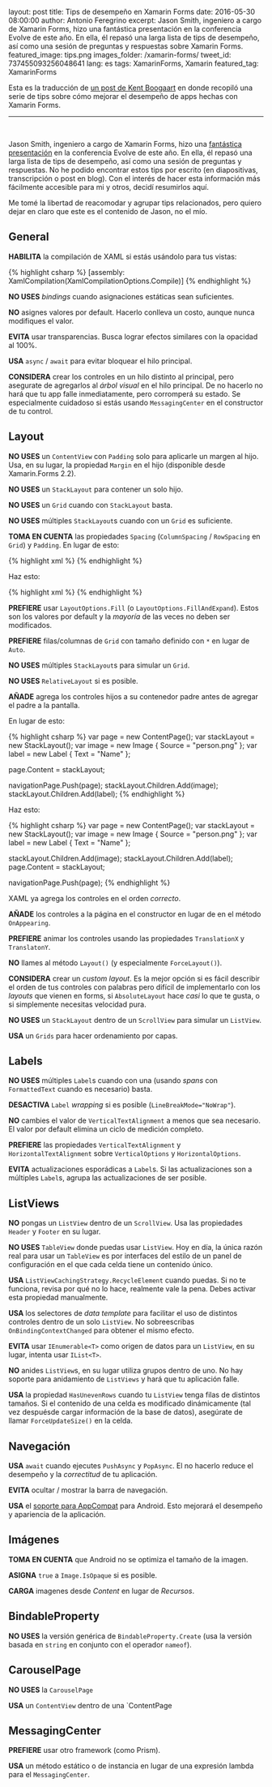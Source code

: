 layout: post
title: Tips de desempeño en Xamarin Forms
date: 2016-05-30 08:00:00
author: Antonio Feregrino
excerpt: Jason Smith, ingeniero a cargo de Xamarin Forms, hizo una fantástica presentación en la conferencia Evolve de este año. En ella, él repasó una larga lista de tips de desempeño, así como una sesión de preguntas y respuestas sobre Xamarin Forms.
featured_image: tips.png
images_folder: /xamarin-forms/
tweet_id: 737455093256048641
lang: es
tags: XamarinForms, Xamarin
featured_tag: XamarinForms

Esta es la traducción de <a href="http://kent-boogaart.com/blog/jason-smith's-xamarin-forms-performance-tips" target="_blank">un post de Kent Boogaart</a> en donde recopiló una serie de tips sobre cómo mejorar el desempeño de apps hechas con Xamarin Forms.

<hr />
<br />

Jason Smith, ingeniero a cargo de Xamarin Forms, hizo una <a href="https://www.youtube.com/watch?v=RZvdql3Ev0E" target="_blank" rel="nofollow">fantástica presentación</a> en la conferencia Evolve de este año. En ella, él repasó una larga lista de tips de desempeño, así como una sesión de preguntas y respuestas. No he podido encontrar estos tips por escrito (en diapositivas, transcripción o post en blog). Con el interés de hacer esta información más fácilmente accesible para mi y otros, decidí resumirlos aquí.

Me tomé la libertad de reacomodar y agrupar tips relacionados, pero quiero dejar en claro que este es el contenido de Jason, no el mío.

## General  
**HABILITA** la compilación de XAML si estás usándolo para tus vistas:

{% highlight csharp %}
[assembly: XamlCompilation(XamlCompilationOptions.Compile)]
{% endhighlight %}   

**NO USES** *bindings* cuando asignaciones estáticas sean suficientes.

**NO** asignes valores por default. Hacerlo conlleva un costo, aunque nunca modifiques el valor.

**EVITA** usar transparencias. Busca lograr efectos similares con la opacidad al 100%.

**USA** `async` / `await` para evitar bloquear el hilo principal.

**CONSIDERA** crear los controles en un hilo distinto al principal, pero asegurate de agregarlos al *árbol visual* en el hilo principal. De no hacerlo no hará que tu app falle inmediatamente, pero corromperá su estado. Se especialmente cuidadoso si estás usando `MessagingCenter` en el constructor de tu control.

## Layout
**NO USES** un `ContentView` con `Padding` solo para aplicarle un margen al hijo. Usa, en su lugar, la propiedad `Margin` en el hijo (disponible desde Xamarin.Forms 2.2).

**NO USES** un `StackLayout` para contener un solo hijo.

**NO USES** un `Grid` cuando con `StackLayout` basta.

**NO USES** múltiples `StackLayout`s cuando con un `Grid` es suficiente.

**TOMA EN CUENTA** las propiedades `Spacing` (`ColumnSpacing` / `RowSpacing` en `Grid`) y `Padding`. En lugar de esto:

{% highlight xml %}
<StackLayout>
    <ContentView Padding="10,10,10,5">
        <Label Text="1"/>
    </ContentView>
    <ContentView Padding="10,0,10,5">
        <Label Text="2"/>
    </ContentView>
    <ContentView Padding="10,0,10,0">
        <Label Text="3"/>
    </ContentView>
</StackLayout>
{% endhighlight %}   

Haz esto:

{% highlight xml %}
<StackLayout Padding="10" Spacing="5">
    <Label Text="1"/>
    <Label Text="2"/>
    <Label Text="3"/>
</StackLayout>
{% endhighlight %}   

**PREFIERE** usar `LayoutOptions.Fill` (o `LayoutOptions.FillAndExpand`). Estos son los valores por default y la *mayoría* de las veces no deben ser modificados.

**PREFIERE** filas/columnas de `Grid` con tamaño definido con `*` en lugar de `Auto`.

**NO USES** múltiples `StackLayout`s para simular un `Grid`.

**NO USES** `RelativeLayout` si es posible.

**AÑADE** agrega los controles hijos a su contenedor padre antes de agregar el padre a la pantalla.

En lugar de esto:

{% highlight csharp %}
var page = new ContentPage();
var stackLayout = new StackLayout();
var image = new Image { Source = "person.png" };
var label = new Label { Text = "Name" };

page.Content = stackLayout;

navigationPage.Push(page);
stackLayout.Children.Add(image);
stackLayout.Children.Add(label);
{% endhighlight %}  

Haz esto:

{% highlight csharp %}
var page = new ContentPage();
var stackLayout = new StackLayout();
var image = new Image { Source = "person.png" };
var label = new Label { Text = "Name" };

stackLayout.Children.Add(image);
stackLayout.Children.Add(label);
page.Content = stackLayout;

navigationPage.Push(page);
{% endhighlight %}  

XAML ya agrega los controles en el orden *correcto*.

**AÑADE** los controles a la página en el constructor en lugar de en el método `OnAppearing`.

**PREFIERE** animar los controles usando las propiedades `TranslationX` y `TranslatonY`.

**NO** llames al método `Layout()` (y especialmente `ForceLayout()`).

**CONSIDERA** crear un *custom layout*. Es la mejor opción si es fácil describir el orden de tus controles con palabras pero difícil de implementarlo con los *layouts* que vienen en forms, si `AbsoluteLayout` hace *casi* lo que te gusta, o si simplemente necesitas velocidad pura.

**NO USES** un `StackLayout` dentro de un `ScrollView` para simular un `ListView`.

**USA** un `Grids` para hacer ordenamiento por capas.

## Labels
**NO USES** múltiples `Label`s cuando con una (usando *spans* con `FormattedText` cuando es necesario) basta.

**DESACTIVA** `Label` *wrapping* si es posible (`LineBreakMode="NoWrap"`).

**NO** cambies el valor de `VerticalTextAlignment` a menos que sea necesario. El valor por default elimina un ciclo de medición completo.

**PREFIERE** las propiedades `VerticalTextAlignment` y `HorizontalTextAlignment` sobre `VerticalOptions` y `HorizontalOptions`.

**EVITA** actualizaciones esporádicas a `Label`s. Si las actualizaciones son a múltiples `Label`s, agrupa las actualizaciones de ser posible.

## ListViews

**NO** pongas un `ListView` dentro de un `ScrollView`. Usa las propiedades `Header` y `Footer` en su lugar.  

**NO USES** `TableView` donde puedas usar `ListView`. Hoy en día, la única razón real para usar un `TableView` es por interfaces del estilo de un panel de configuración en el que cada celda tiene un contenido único.

**USA** `ListViewCachingStrategy.RecycleElement` cuando puedas. Si no te funciona, revisa por qué no lo hace, realmente vale la pena. Debes activar esta propiedad manualmente.

**USA** los selectores de *data template* para facilitar el uso de distintos controles dentro de un solo `ListView`. No sobreescribas `OnBindingContextChanged` para obtener el mismo efecto.

**EVITA** usar `IEnumerable<T>` como origen de datos para un `ListView`, en su lugar, intenta usar `IList<T>`.

**NO** anides `ListView`s, en su lugar utiliza grupos dentro de uno. No hay soporte para anidamiento de `ListViews` y hará que tu aplicación falle.

**USA** la propiedad `HasUnevenRows` cuando tu `ListView` tenga filas de distintos tamaños. Si el contenido de una celda es modificado dinámicamente (tal vez despuésde cargar información de la base de datos), asegúrate de llamar `ForceUpdateSize()` en la celda.

## Navegación
**USA** `await` cuando ejecutes `PushAsync` y `PopAsync`. El no hacerlo reduce el desempeño y la *correctitud* de tu aplicación.

**EVITA** ocultar / mostrar la barra de navegación.

**USA** el <a href="https://gist.github.com/jassmith/a3b2a543f99126782936" target="_blank" rel="nofollow">soporte para AppCompat</a> para Android. Esto mejorará el desempeño y apariencia de la aplicación.

## Imágenes  
**TOMA EN CUENTA** que Android no se optimiza el tamaño de la imagen.

**ASIGNA** `true` a `Image.IsOpaque` si es posible.

**CARGA** imagenes desde *Content* en lugar de *Recursos*.

## BindableProperty
**NO USES** la versión genérica de `BindableProperty.Create` (usa la versión basada en `string` en conjunto con el operador `nameof`).

## CarouselPage

**NO USES** la `CarouselPage`

**USA** un `ContentView` dentro de una `ContentPage

## MessagingCenter
**PREFIERE** usar otro framework (como Prism).

**USA** un método estático o de instancia en lugar de una expresión lambda para el `MessagingCenter`.
